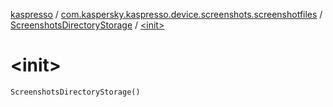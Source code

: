 [kaspresso](../../index.md) / [com.kaspersky.kaspresso.device.screenshots.screenshotfiles](../index.md) / [ScreenshotsDirectoryStorage](index.md) / [&lt;init&gt;](./-init-.md)

# &lt;init&gt;

`ScreenshotsDirectoryStorage()`